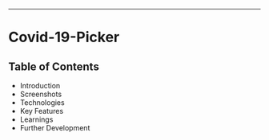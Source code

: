 ----
# Covid-19-Picker

## Table of Contents
- Introduction
- Screenshots
- Technologies
- Key Features
- Learnings
- Further Development

